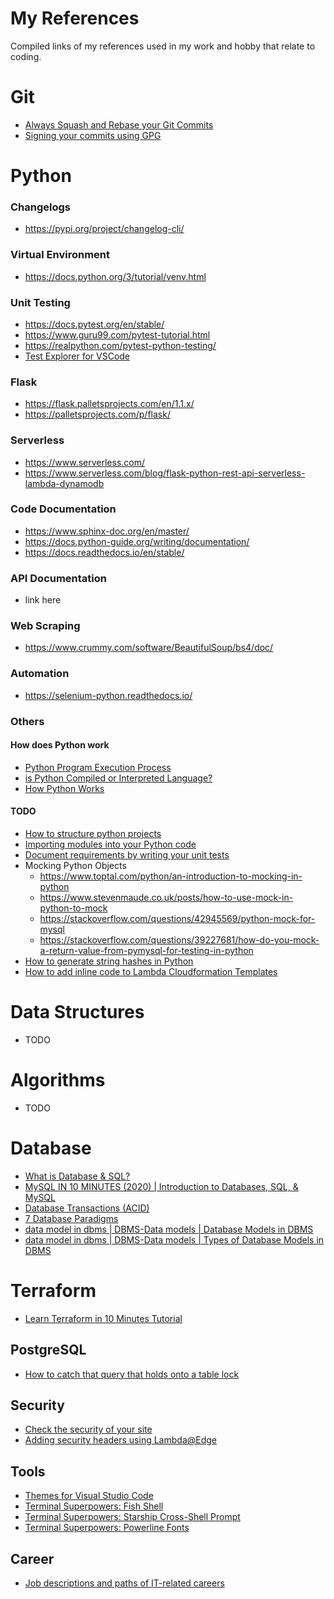 # My References
Compiled links of my references used in my work and hobby that relate to coding.

# Git
- [Always Squash and Rebase your Git Commits](https://blog.carbonfive.com/2017/08/28/always-squash-and-rebase-your-git-commits/)
- [Signing your commits using GPG](https://help.github.com/en/articles/managing-commit-signature-verification)


# Python
### Changelogs
- https://pypi.org/project/changelog-cli/

### Virtual Environment
- https://docs.python.org/3/tutorial/venv.html

### Unit Testing
- https://docs.pytest.org/en/stable/
- https://www.guru99.com/pytest-tutorial.html
- https://realpython.com/pytest-python-testing/
- [Test Explorer for VSCode](https://code.visualstudio.com/docs/python/testing)

### Flask
- https://flask.palletsprojects.com/en/1.1.x/
- https://palletsprojects.com/p/flask/

### Serverless
- https://www.serverless.com/
- https://www.serverless.com/blog/flask-python-rest-api-serverless-lambda-dynamodb

### Code Documentation
- https://www.sphinx-doc.org/en/master/
- https://docs.python-guide.org/writing/documentation/
- https://docs.readthedocs.io/en/stable/

### API Documentation
- link here

### Web Scraping
- https://www.crummy.com/software/BeautifulSoup/bs4/doc/

### Automation
- https://selenium-python.readthedocs.io/

### Others
#### How does Python work
- [Python Program Execution Process](https://www.youtube.com/watch?v=AisW8ZhqUuc)
- [is Python Compiled or Interpreted Language?](https://www.youtube.com/watch?v=0BhSWyDEDC4)
- [How Python Works](https://www.youtube.com/watch?v=-ZPg5lJCln8)

#### TODO
- [How to structure python projects](https://docs.python-guide.org/writing/structure/)
- [Importing modules into your Python code](https://stackoverflow.com/questions/714063/importing-modules-from-parent-folder)
- [Document requirements by writing your unit tests](https://docs.pytest.org/en/latest/)
- Mocking Python Objects
  - https://www.toptal.com/python/an-introduction-to-mocking-in-python
  - https://www.stevenmaude.co.uk/posts/how-to-use-mock-in-python-to-mock
  - https://stackoverflow.com/questions/42945569/python-mock-for-mysql
  - https://stackoverflow.com/questions/39227681/how-do-you-mock-a-return-value-from-pymysql-for-testing-in-python
- [How to generate string hashes in Python](https://www.pythoncentral.io/hashing-strings-with-python/)
- [How to add inline code to Lambda Cloudformation Templates](https://stackoverflow.com/a/54877663/7166760)

# Data Structures
- TODO

# Algorithms
- TODO

# Database
- [What is Database & SQL?](https://www.youtube.com/watch?v=FR4QIeZaPeM)
- [MySQL IN 10 MINUTES (2020) | Introduction to Databases, SQL, & MySQL](https://www.youtube.com/watch?v=2bW3HuaAUcY)
- [Database Transactions (ACID)](https://www.youtube.com/watch?v=5Pia4UFuMKo)
- [7 Database Paradigms](https://www.youtube.com/watch?v=W2Z7fbCLSTw)
- [data model in dbms | DBMS-Data models | Database Models in DBMS](https://www.youtube.com/watch?v=9lucCvD1Ppc)
- [data model in dbms | DBMS-Data models | Types of Database Models in DBMS](https://www.youtube.com/watch?v=OQanW4NVksY)

# Terraform
- [Learn Terraform in 10 Minutes Tutorial](https://www.youtube.com/watch?v=UleogrJkZn0)

## PostgreSQL
- [How to catch that query that holds onto a table lock](https://hackernoon.com/postgres-idle-queries-and-pg-locks-216b207c3e39)

## Security
- [Check the security of your site](https://securityheaders.com)
- [Adding security headers using Lambda@Edge](https://aws.amazon.com/blogs/networking-and-content-delivery/adding-http-security-headers-using-lambdaedge-and-amazon-cloudfront/)


## Tools
- [Themes for Visual Studio Code](https://vscodethemes.com)
- [Terminal Superpowers: Fish Shell](https://fishshell.com/)
- [Terminal Superpowers: Starship Cross-Shell Prompt](https://starship.rs/)
- [Terminal Superpowers: Powerline Fonts](https://github.com/powerline/fonts)


## Career
- [Job descriptions and paths of IT-related careers](https://www.cyberdegrees.org)
